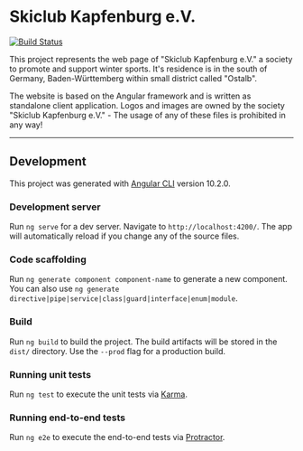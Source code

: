 # Skiclub Kapfenburg e.V.

[![Build Status](https://comcy.visualstudio.com/SCK/_apis/build/status/comcy.skiclub-kapfenburg.de?branchName=master)](https://comcy.visualstudio.com/SCK/_build/latest?definitionId=4&branchName=master)

This project represents the web page of "Skiclub Kapfenburg e.V." a society to promote and support winter sports. It's residence is in the south of Germany, Baden-Württemberg within small district called "Ostalb". 

The website is based on the Angular framework and is written as standalone client application.
Logos and images are owned by the society "Skiclub Kapfenburg e.V." - The usage of any of these files is prohibited in any way! 

---

## Development

This project was generated with [Angular CLI](https://github.com/angular/angular-cli) version 10.2.0.

### Development server

Run `ng serve` for a dev server. Navigate to `http://localhost:4200/`. The app will automatically reload if you change any of the source files.

### Code scaffolding

Run `ng generate component component-name` to generate a new component. You can also use `ng generate directive|pipe|service|class|guard|interface|enum|module`.

### Build

Run `ng build` to build the project. The build artifacts will be stored in the `dist/` directory. Use the `--prod` flag for a production build.

### Running unit tests

Run `ng test` to execute the unit tests via [Karma](https://karma-runner.github.io).

### Running end-to-end tests

Run `ng e2e` to execute the end-to-end tests via [Protractor](http://www.protractortest.org/).
